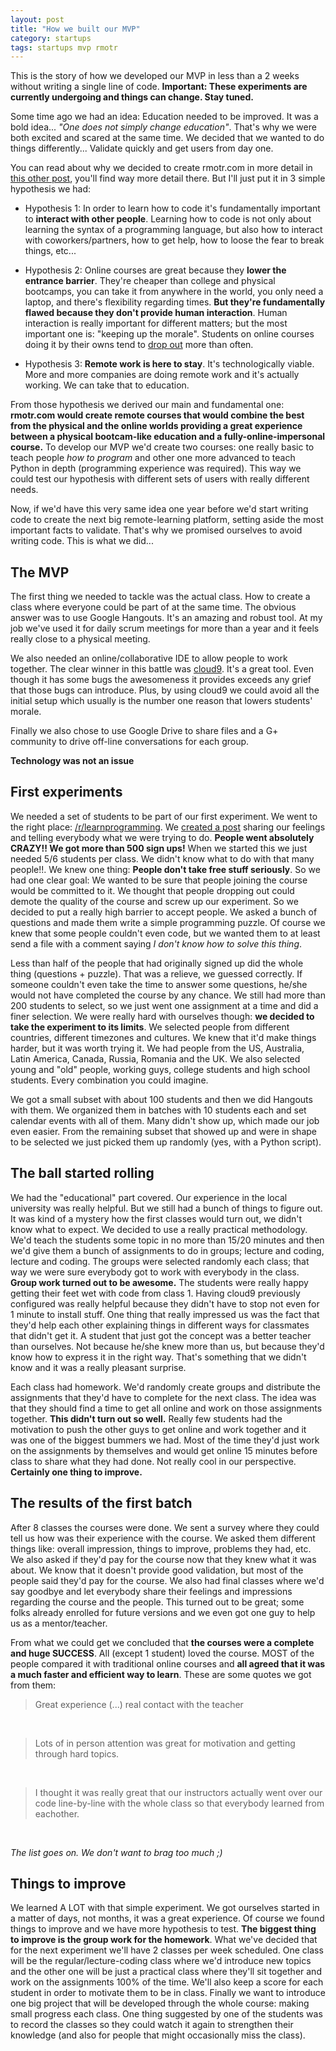 ```yaml
---
layout: post
title: "How we built our MVP"
category: startups
tags: startups mvp rmotr
---
```


This is the story of how we developed our MVP in less than a 2 weeks without writing a single line of code. **Important: These experiments are currently undergoing and things can change. Stay tuned.**

Some time ago we had an idea: Education needed to be improved. It was a bold idea... _"One does not simply change education"_. That's why we were both excited and scared at the same time. We decided that we wanted to do things differently... Validate quickly and get users from day one.

You can read about why we decided to create rmotr.com in more detail in [this other post](http://blog.rmotr.com/self/2014/12/12/introducing-rmotr/), you'll find way more detail there. But I'll just put it in 3 simple hypothesis we had:

* Hypothesis 1: In order to learn how to code it's fundamentally important to **interact with other people**. Learning how to code is not only about learning the syntax of a programming language, but also how to interact with coworkers/partners, how to get help, how to loose the fear to break things, etc...

* Hypothesis 2: Online courses are great because they **lower the entrance barrier**. They're cheaper than college and physical bootcamps, you can take it from anywhere in the world, you only need a laptop, and there's flexibility regarding times. **But they're fundamentally flawed because they don't provide human interaction**. Human interaction is really important for different matters; but the most important one is: "keeping up the morale". Students on online courses doing it by their owns tend to [drop out](https://medium.com/bloc-posts/72-of-codecademy-users-never-finished-de1768a6c1c6) more than often.

* Hypothesis 3: **Remote work is here to stay**. It's technologically viable. More and more companies are doing remote work and it's actually working. We can take that to education.

From those hypothesis we derived our main and fundamental one: **rmotr.com would create remote courses that would combine the best from the physical and the online worlds providing a great experience between a physical bootcam-like education and a fully-online-impersonal course.** To develop our MVP we'd create two courses: one really basic to teach people _how to program_ and other one more advanced to teach Python in depth (programming experience was required). This way we could test our hypothesis with different sets of users with really different needs.

Now, if we'd have this very same idea one year before we'd start writing code to create the next big remote-learning platform, setting aside the most important facts to validate. That's why we promised ourselves to avoid writing code. This is what we did...

## The MVP

The first thing we needed to tackle was the actual class. How to create a class where everyone could be part of at the same time. The obvious answer was to use Google Hangouts. It's an amazing and robust tool. At my job we've used it for daily scrum meetings for more than a year and it feels really close to a physical meeting.

We also needed an online/collaborative IDE to allow people to work together. The clear winner in this battle was [cloud9](https://c9.io/). It's a great tool. Even though it has some bugs the awesomeness it provides exceeds any grief that those bugs can introduce. Plus, by using cloud9 we could avoid all the initial setup which usually is the number one reason that lowers students' morale.

Finally we also chose to use Google Drive to share files and a G+ community to drive off-line conversations for each group.

**Technology was not an issue**

## First experiments

We needed a set of students to be part of our first experiment. We went to the right place: [/r/learnprogramming](http://www.reddit.com/r/learnprogramming). We [created a post](http://www.reddit.com/r/learnprogramming/comments/2h4j9b/im_going_to_teach_a_free_remote_class_of/) sharing our feelings and telling everybody what we were trying to do. **People went absolutely CRAZY!! We got more than 500 sign ups!** When we started this we just needed 5/6 students per class. We didn't know what to do with that many people!!. We knew one thing: **People don't take free stuff seriously**. So we had one clear goal: We wanted to be sure that people joining the course would be committed to it. We thought that people dropping out could demote the quality of the course and screw up our experiment. So we decided to put a really high barrier to accept people. We asked a bunch of questions and made them write a simple programming puzzle. Of course we knew that some people couldn't even code, but we wanted them to at least send a file with a comment saying _I don't know how to solve this thing_.

Less than half of the people that had originally signed up did the whole thing (questions + puzzle). That was a relieve, we guessed correctly. If someone couldn't even take the time to answer some questions, he/she would not have completed the course by any chance. We still had more than 200 students to select, so we just went one assignment at a time and did a finer selection. We were really hard with ourselves though: **we decided to take the experiment to its limits**. We selected people from different countries, different timezones and cultures. We knew that it'd make things harder, but it was worth trying it. We had people from the US, Australia, Latin America, Canada, Russia, Romania and the UK. We also selected young and "old" people, working guys, college students and high school students. Every combination you could imagine.

We got a small subset with about 100 students and then we did Hangouts with them. We organized them in batches with 10 students each and set calendar events with all of them. Many didn't show up, which made our job even easier. From the remaining subset that showed up and were in shape to be selected we just picked them up randomly (yes, with a Python script).

## The ball started rolling

We had the "educational" part covered. Our experience in the local university was really helpful. But we still had a bunch of things to figure out. It was kind of a mystery how the first classes would turn out, we didn't know what to expect. We decided to use a really practical methodology. We'd teach the students some topic in no more than 15/20 minutes and then we'd give them a bunch of assignments to do in groups; lecture and coding, lecture and coding. The groups were selected randomly each class; that way we were sure everybody got to work with everybody in the class. **Group work turned out to be awesome.** The students were really happy getting their feet wet with code from class 1. Having cloud9 previously configured was really helpful because they didn't have to stop not even for 1 minute to install stuff. One thing that really impressed us was the fact that they'd help each other explaining things in different ways for classmates that didn't get it. A student that just got the concept was a better teacher than ourselves. Not because he/she knew more than us, but because they'd know how to express it in the right way. That's something that we didn't know and it was a really pleasant surprise.

Each class had homework. We'd randomly create groups and distribute the assignments that they'd have to complete for the next class. The idea was that they should find a time to get all online and work on those assignments together. **This didn't turn out so well.** Really few students had the motivation to push the other guys to get online and work together and it was one of the biggest bummers we had. Most of the time they'd just work on the assignments by themselves and would get online 15 minutes before class to share what they had done. Not really cool in our perspective. **Certainly one thing to improve.**

## The results of the first batch

After 8 classes the courses were done. We sent a survey where they could tell us how was their experience with the course. We asked them different things like: overall impression, things to improve, problems they had, etc. We also asked if they'd pay for the course now that they knew what it was about. We know that it doesn't provide good validation, but most of the people said they'd pay for the course. We also had final classes where we'd say goodbye and let everybody share their feelings and impressions regarding the course and the people. This turned out to be great; some folks already enrolled for future versions and we even got one guy to help us as a mentor/teacher.

From what we could get we concluded that **the courses were a complete and huge SUCCESS**. All (except 1 student) loved the course. MOST of the people compared it with traditional online courses and **all agreed that it was a much faster and efficient way to learn**. These are some quotes we got from them:

> Great experience (...) real contact with the teacher

<br/>

> Lots of in person attention was great for motivation and getting through hard topics.

<br/>

> I thought it was really great that our instructors actually went over our code line-by-line with the whole class so that everybody learned from eachother.

<br/>

_The list goes on. We don't want to brag too much ;)_

## Things to improve

We learned A LOT with that simple experiment. We got ourselves started in a matter of days, not months, it was a great experience. Of course we found things to improve and we have more hypothesis to test. **The biggest thing to improve is the group work for the homework**. What we've decided that for the next experiment we'll have 2 classes per week scheduled. One class will be the regular/lecture-coding class where we'd introduce new topics and the other one will be just a practical class where they'll sit together and work on the assignments 100% of the time. We'll also keep a score for each student in order to motivate them to be in class. Finally we want to introduce one big project that will be developed through the whole course: making small progress each class. One thing suggested by one of the students was to record the classes so they could watch it again to strengthen their knowledge (and also for people that might occasionally miss the class).
